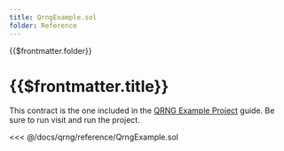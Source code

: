 ```yaml
---
title: QrngExample.sol
folder: Reference
---
```


<TitleSpan>{{$frontmatter.folder}}</TitleSpan>

# {{$frontmatter.title}}

<!--TocHeader />
<TOC class="table-of-contents" :include-level="[2,3]" /-->

This contract is the one included in the
[QRNG Example Project](https://github.com/api3dao/qrng-example) guide. Be sure
to run visit and run the project.

<!-- prettier-ignore -->
<<< @/docs/qrng/reference/QrngExample.sol
